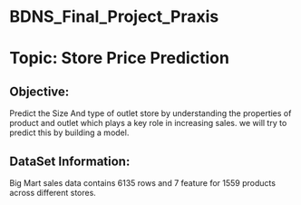 # BDNS_Final_Project_Praxis
# Topic: Store Price Prediction

## Objective:
Predict the Size And type of outlet store by understanding the properties of product and outlet which plays a key role in increasing sales. we will try to predict this by building a model.

## DataSet Information:
Big Mart sales data contains 6135 rows and 7 feature for 1559 products across different stores.
